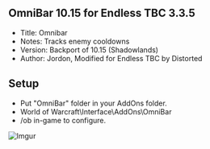 ## OmniBar 10.15 for Endless TBC 3.3.5

- Title: Omnibar
- Notes: Tracks enemy cooldowns
- Version: Backport of 10.15 (Shadowlands)
- Author: Jordon, Modified for Endless TBC by Distorted

## Setup

 - Put "OmniBar" folder in your AddOns folder.
 - World of Warcraft\Interface\AddOns\OmniBar
 - /ob in-game to configure.

![Imgur](https://i.imgur.com/sZdRg9z.png)
